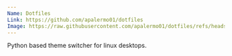 ```yaml
---
Name: Dotfiles
Link: https://github.com/apalermo01/dotfiles
Image: https://raw.githubusercontent.com/apalermo01/dotfiles/refs/heads/main/themes/hypr_cat_mandelbrot/hyprcats-mandelbrot.png
---
```


Python based theme switcher for linux desktops.

